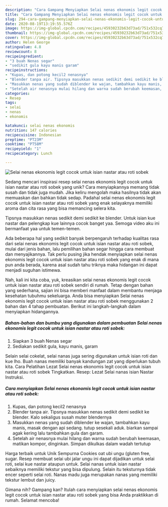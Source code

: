 ```yaml
---
description: "Cara Gampang Menyiapkan Selai nenas ekonomis legit cocok untuk isian nastar atau roti sobek, Enak"
title: "Cara Gampang Menyiapkan Selai nenas ekonomis legit cocok untuk isian nastar atau roti sobek, Enak"
slug: 294-cara-gampang-menyiapkan-selai-nenas-ekonomis-legit-cocok-untuk-isian-nastar-atau-roti-sobek-enak
date: 2020-08-19T13:19:55.576Z
image: https://img-global.cpcdn.com/recipes/45930232b63d73ad/751x532cq70/selai-nenas-ekonomis-legit-cocok-untuk-isian-nastar-atau-roti-sobek-foto-resep-utama.jpg
thumbnail: https://img-global.cpcdn.com/recipes/45930232b63d73ad/751x532cq70/selai-nenas-ekonomis-legit-cocok-untuk-isian-nastar-atau-roti-sobek-foto-resep-utama.jpg
cover: https://img-global.cpcdn.com/recipes/45930232b63d73ad/751x532cq70/selai-nenas-ekonomis-legit-cocok-untuk-isian-nastar-atau-roti-sobek-foto-resep-utama.jpg
author: Helen George
ratingvalue: 4.8
reviewcount: 8
recipeingredient:
- "3 buah Nenas segar"
- "sedikit gula kayu manis garam"
recipeinstructions:
- "Kupas, dan potong kecil2 nenasnya"
- "Blender tanpa air. Tipsnya masukkan nenas sedikit demi sedikit ke blender. Kalo sekaligus susah muter blendernya"
- "Masukkan nenas yang sudah diblender ke wajan, tambahkan kayu manis, masak dengan api sedang. tutup sesekali aduk. biarkan sampai agak kering lalu tambahkan gula dan garam."
- "Setelah air nenasnya mulai hilang dan warna sudah berubah keemasan, matikan kompor, dinginkan. Simpan dikulkas dalam wadah tertutup"
categories:
- Resep
tags:
- selai
- nenas
- ekonomis

katakunci: selai nenas ekonomis 
nutrition: 147 calories
recipecuisine: Indonesian
preptime: "PT23M"
cooktime: "PT58M"
recipeyield: "1"
recipecategory: Lunch

---
```



![Selai nenas ekonomis legit cocok untuk isian nastar atau roti sobek](https://img-global.cpcdn.com/recipes/45930232b63d73ad/751x532cq70/selai-nenas-ekonomis-legit-cocok-untuk-isian-nastar-atau-roti-sobek-foto-resep-utama.jpg)

Sedang mencari inspirasi resep selai nenas ekonomis legit cocok untuk isian nastar atau roti sobek yang unik? Cara menyiapkannya memang tidak susah dan tidak juga mudah. Jika keliru mengolah maka hasilnya tidak akan memuaskan dan bahkan tidak sedap. Padahal selai nenas ekonomis legit cocok untuk isian nastar atau roti sobek yang enak selayaknya memiliki aroma dan cita rasa yang bisa memancing selera kita.

Tipsnya masukkan nenas sedikit demi sedikit ke blender. Untuk isian kue nastar dan pelengkap kue lainnya cocok banget yaa. Semoga video aku ini bermanfaat yaa untuk temen-temen.

Ada beberapa hal yang sedikit banyak berpengaruh terhadap kualitas rasa dari selai nenas ekonomis legit cocok untuk isian nastar atau roti sobek, mulai dari jenis bahan, lalu pemilihan bahan segar hingga cara membuat dan menyajikannya. Tak perlu pusing jika hendak menyiapkan selai nenas ekonomis legit cocok untuk isian nastar atau roti sobek yang enak di mana pun anda berada, karena asal sudah tahu triknya maka hidangan ini dapat menjadi suguhan istimewa.


Nah, kali ini kita coba, yuk, kreasikan selai nenas ekonomis legit cocok untuk isian nastar atau roti sobek sendiri di rumah. Tetap dengan bahan yang sederhana, sajian ini bisa memberi manfaat dalam membantu menjaga kesehatan tubuhmu sekeluarga. Anda bisa menyiapkan Selai nenas ekonomis legit cocok untuk isian nastar atau roti sobek menggunakan 2 bahan dan 4 tahap pembuatan. Berikut ini langkah-langkah dalam menyiapkan hidangannya.

<!--inarticleads1-->

##### Bahan-bahan dan bumbu yang digunakan dalam pembuatan Selai nenas ekonomis legit cocok untuk isian nastar atau roti sobek:

1. Siapkan 3 buah Nenas segar
1. Sediakan sedikit gula, kayu manis, garam


Selain selai cokelat, selai nanas juga sering digunakan untuk isian roti dan kue lho. Buah nanas memiliki banyak kandungan zat yang diperlukan tubuh kita. Cara Pelatihan Lezat Selai nenas ekonomis legit cocok untuk isian nastar atau roti sobek Tingkatkan. Resep: Lezat Selai nanas isian Nastar Instruksi. 

<!--inarticleads2-->

##### Cara menyiapkan Selai nenas ekonomis legit cocok untuk isian nastar atau roti sobek:

1. Kupas, dan potong kecil2 nenasnya
1. Blender tanpa air. Tipsnya masukkan nenas sedikit demi sedikit ke blender. Kalo sekaligus susah muter blendernya
1. Masukkan nenas yang sudah diblender ke wajan, tambahkan kayu manis, masak dengan api sedang. tutup sesekali aduk. biarkan sampai agak kering lalu tambahkan gula dan garam.
1. Setelah air nenasnya mulai hilang dan warna sudah berubah keemasan, matikan kompor, dinginkan. Simpan dikulkas dalam wadah tertutup


Harga terbaik untuk Unik Sempurna Cookies oat ubi ungu (gluten free, sugar. Resep membuat selai ubi jalar ungu ini dapat dijadikan untuk selai roti, selai kue nastar ataupun untuk. Selai nanas untuk isian nastar sebaiknya memiliki tekstur yang bisa dipulung. Selain itu teksturnya tidak encer seperti selai roti. Nanas madu juga merupakan nanas yang memiliki tekstur lembut dan juicy. 

Gimana nih? Gampang kan? Itulah cara menyiapkan selai nenas ekonomis legit cocok untuk isian nastar atau roti sobek yang bisa Anda praktikkan di rumah. Selamat mencoba!
